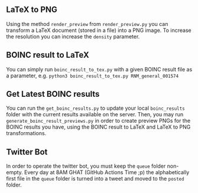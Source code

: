 ## LaTeX to PNG

Using the method `render_preview` from `render_preview.py` you can transform a LaTeX document (stored in a file) into a PNG image. To increase the resolution you can increase the `density` parameter.

## BOINC result to LaTeX

You can simply run `boinc_result_to_tex.py` with a given BOINC result file as a parameter, e.g. `python3 boinc_result_to_tex.py RNM_general_001574`

## Get Latest BOINC results

You can run the `get_boinc_results.py` to update your local `boinc_results` folder with the current results available on the server. Then, you may run `generate_boinc_result_previews.py` in order to create preview PNGs for the BOINC results you have, using the BOINC result to LaTeX and LaTeX to PNG transformations.

## Twitter Bot

In order to operate the twitter bot, you must keep the `queue` folder non-empty. Every day at 8AM GHAT (GitHub Actions Time ;p) the alphabetically first file in the `queue` folder is turned into a tweet and moved to the `posted` folder.
